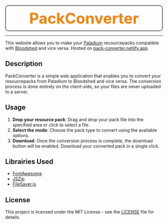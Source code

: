 <div style="text-align:center;">
    <h1 style="display: flex;justify-content: center;font-size: 48px;font-weight: bold;padding: 10px;margin: 10px 0;border: 2px solid #555;border-radius: 10px;color: #f5820b;">
        PackConverter
    </h1>
</div>

---

This website allows you to make your [Paladium](https://paladium-pvp.fr/) recourcepacks compatible with [Bloodshed](https://bloodshed.fr/) and vice versa.
Hosted on [pack-converter.netlify.app](https://pack-converter.netlify.app/)

## Description

PackConverter is a simple web application that enables you to convert your resourcepacks from Paladium to Bloodshed and vice versa.
The conversion process is done entirely on the client-side, so your files are never uploaded to a server.

## Usage

1. **Drop your resource pack**: Drag and drop your pack file into the specified area or click to select a file.
2. **Select the mode**: Choose the pack type to convert using the available options.
3. **Download**: Once the conversion process is complete, the download button will be enabled. Download your converted pack in a single click.

## Librairies Used

- [FontAwesome](https://fontawesome.com/)
- [JSZip](https://stuk.github.io/jszip/)
- [FileSaver.js](https://github.com/eligrey/FileSaver.js/)

## License

This project is licensed under the MIT License - see the [LICENSE](LICENSE) file for details.
